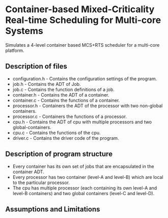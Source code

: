 # Container-based Mixed-Criticality Real-time Scheduling for Multi-core Systems

Simulates a 4-level container based MCS+RTS scheduler for a multi-core platform.

## Description of files

* configuration.h - Contains the configuration settings of the program.
* job.h - Contains the ADT of Job.
* job.c - Contains the function definitions of a job.
* container.h - Contains the ADT of a container.
* container.c - Contains the functions of a container.
* processor.h - Containers the ADT of the processor with two non-global containers.
* processor.c - Containers the functions of a processor.
* cpu.h - Contains the ADT of cpu with multiple processors and two global-containers.
* cpu.c - Contains the functions of the cpu.
* driver.c - Contains the driver code of the program.

## Description of program structure

* Every container has its own set of jobs that are encapsulated in the container ADT.
* Every processor has two container (level-A and level-B) which are local to the particular processor.
* The cpu has multiple processor (each containing its own level-A and level-B containers) and two global containers (level-C and level-D).

## Assumptions and Limitations